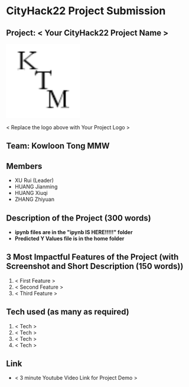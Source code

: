 # CityHack22 Project Submission
## Project: < Your CityHack22 Project Name >
<img src="static/favicon.png" width="200" alt="project_logo"/>

< Replace the logo above with Your Project Logo >
## Team: Kowloon Tong MMW
## Members
- XU Rui (Leader)
- HUANG Jianming
- HUANG Xiuqi
- ZHANG Zhiyuan

## Description of the Project (300 words)

+ **ipynb files are in the "ipynb IS HERE!!!!!" folder**
+ **Predicted Y Values file is in the home folder**

## 3 Most Impactful Features of the Project (with Screenshot and Short Description (150 words))
1. < First Feature >
2. < Second Feature >
3. < Third Feature >

## Tech used (as many as required)
1. < Tech >
2. < Tech >
3. < Tech >
4. < Tech >

## Link
- < 3 minute Youtube Video Link for Project Demo >
